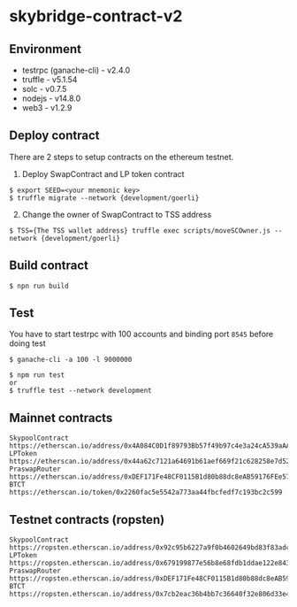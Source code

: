 # skybridge-contract-v2

## Environment
- testrpc (ganache-cli) - v2.4.0
- truffle - v5.1.54
- solc - v0.7.5
- nodejs - v14.8.0
- web3 - v1.2.9

## Deploy contract
There are 2 steps to setup contracts on the ethereum testnet.
1. Deploy SwapContract and LP token contract
```
$ export SEED=<your mnemonic key>
$ truffle migrate --network {development/goerli}
```
2. Change the owner of SwapContract to TSS address
```
$ TSS={The TSS wallet address} truffle exec scripts/moveSCOwner.js --network {development/goerli} 
```

## Build contract
```
$ npn run build
```

## Test 
You have to start testrpc with 100 accounts and binding port `8545` before doing test
```
$ ganache-cli -a 100 -l 9000000
```
```
$ npm run test
or 
$ truffle test --network development
```

## Mainnet contracts
```
SkypoolContract
https://etherscan.io/address/0x4A084C0D1f89793Bb57f49b97c4e3a24cA539aAA
LPToken
https://etherscan.io/address/0x44a62c7121a64691b61aef669f21c628258e7d52
PraswapRouter
https://etherscan.io/address/0xDEF171Fe48CF0115B1d80b88dc8eAB59176FEe57
BTCT
https://etherscan.io/token/0x2260fac5e5542a773aa44fbcfedf7c193bc2c599
```

## Testnet contracts (ropsten)
```
SkypoolContract
https://ropsten.etherscan.io/address/0x92c95b6227a9f0b4602649bd83f83adc48dae903
LPToken
https://ropsten.etherscan.io/address/0x679199877e56b8e68fdb1ddae122e843ecaca268
PraswapRouter
https://ropsten.etherscan.io/address/0xDEF171Fe48CF0115B1d80b88dc8eAB59176FEe57
BTCT
https://ropsten.etherscan.io/address/0x7cb2eac36b4bb7c36640f32e806d33e474d1d427
```